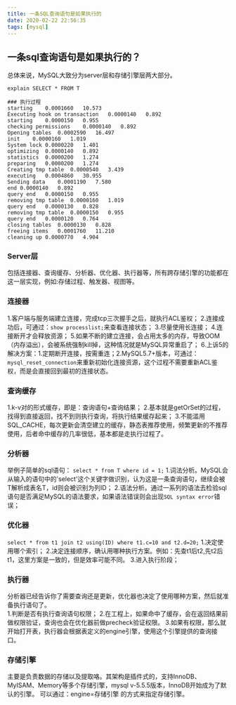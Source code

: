 ```yaml
---
title: 一条SQL查询语句是如果执行的
date: 2020-02-22 22:56:35
tags: [mysql]
---
```

  
## 一条sql查询语句是如果执行的？
总体来说，MySQL大致分为server层和存储引擎层两大部分。

```
explain SELECT * FROM T

### 执行过程
starting	0.0001660	10.573
Executing hook on transaction 	0.0000140	0.892
starting	0.0000150	0.955
checking permissions	0.0000140	0.892
Opening tables	0.0002590	16.497
init	0.0000160	1.019
System lock	0.0000220	1.401
optimizing	0.0000140	0.892
statistics	0.0000200	1.274
preparing	0.0000200	1.274
Creating tmp table	0.0000540	3.439
executing	0.0004860	30.955
Sending data	0.0001190	7.580
end	0.0000140	0.892
query end	0.0000150	0.955
removing tmp table	0.0000160	1.019
query end	0.0000130	0.828
removing tmp table	0.0000150	0.955
query end	0.0000120	0.764
closing tables	0.0000130	0.828
freeing items	0.0001760	11.210
cleaning up	0.0000770	4.904
```
### Server层
包括连接器、查询缓存、分析器、优化器、执行器等，所有跨存储引擎的功能都在这一层实现，例如:存储过程、触发器、视图等。

### 连接器
1.客户端与服务端建立连接，完成tcp三次握手之后，就执行ACL鉴权；
2.连接成功后，可通过：`show processlist;`来查看连接状态；
3.尽量使用长连接；
4.连接断开才会释放资源；
5.如果不断的建立连接，会占用太多的内存，导致OOM（内存溢出），会被系统强制kill掉，这种情况就是MySQL异常重启了；
6.上诉5的解决方案：1.定期断开连接，按需重连；2.MySQL5.7+版本，可通过：`mysql_reset_connection`来重新初始化连接资源，这个过程不需要重新ACL鉴权，而是会直接回到最初的连接状态。

### 查询缓存
1.k-v对的形式缓存，即是：查询语句+查询结果；
2.基本就是getOrSet的过程，找得到直接返回，找不到则执行查询，将执行结果缓存起来；
3.不能滥用SQL_CACHE，每次更新会清空建立的缓存，静态表推荐使用，频繁更新的不推荐使用，后者命中缓存的几率很低，基本都是走执行过程了。

### 分析器
举例子简单的sql语句：
`
select * from T where id = 1;
`
1.词法分析。MySQL会从输入的语句中的'select'这个关键字做识别，认为这是一条查询语句，继续会被T解析成表名T，id则会被识别为列ID；
2.语法分析。通过一系列的语法去检验sql语句是否满足MySQL的语法要求，如果语法错误则会出现`SQL syntax error`错误；

### 优化器
`select * from t1 join t2 using(ID) where t1.c=10 and t2.d=20;`
1.决定使用哪个索引；
2.决定连接顺序，确认用哪种执行方案。例如：先查t1后t2,先t2后t1，这里方案是一致的，但是效率可能不同。
3.进入执行阶段；

### 执行器
分析器已经告诉你了需要查询还是更新，优化器也决定了使用哪种方案，然后就准备执行语句了。  
1.判断是否有执行查询语句权限；
2.在工程上，如果命中了缓存，会在返回结果前做权限验证，查询也会在优化器前做precheck验证权限。
3.如果有权限，那么就开始打开表，执行器会根据表定义的engine引擎，使用这个引擎提供的查询接口。

### 存储引擎
主要是负责数据的存储以及提取咯。其架构是插件式的，支持InnoDB、MyISAM、Memory等多个存储引擎，mysql v-5.5.5版本，InnoDB开始成为了默认的引擎。
可以通过：engine=存储引擎 的方式来指定存储引擎。
